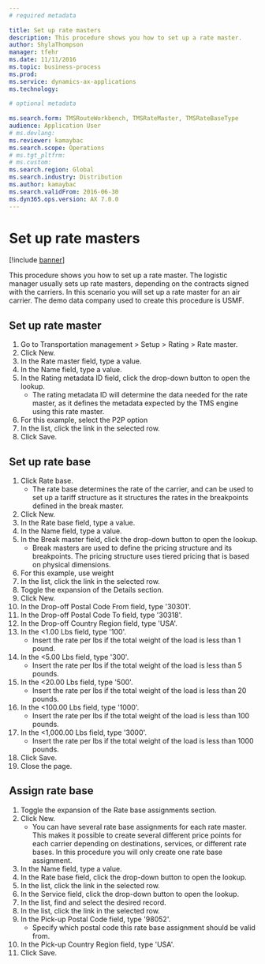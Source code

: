 ```yaml
--- 
# required metadata 
 
title: Set up rate masters
description: This procedure shows you how to set up a rate master. 
author: ShylaThompson
manager: tfehr 
ms.date: 11/11/2016
ms.topic: business-process 
ms.prod:  
ms.service: dynamics-ax-applications 
ms.technology:  
 
# optional metadata 
 
ms.search.form: TMSRouteWorkbench, TMSRateMaster, TMSRateBaseType
audience: Application User 
# ms.devlang:  
ms.reviewer: kamaybac
ms.search.scope: Operations 
# ms.tgt_pltfrm:  
# ms.custom:  
ms.search.region: Global
ms.search.industry: Distribution
ms.author: kamaybac
ms.search.validFrom: 2016-06-30 
ms.dyn365.ops.version: AX 7.0.0 
---
```

# Set up rate masters

[!include [banner](../../includes/banner.md)]

This procedure shows you how to set up a rate master. The logistic manager usually sets up rate masters, depending on the contracts signed with the carriers. In this scenario you will set up a rate master for an air carrier. The demo data company used to create this procedure is USMF.


## Set up rate master
1. Go to Transportation management > Setup > Rating > Rate master.
2. Click New.
3. In the Rate master field, type a value.
4. In the Name field, type a value.
5. In the Rating metadata ID field, click the drop-down button to open the lookup.
    * The rating metadata ID will determine the data needed for the rate master, as it defines the metadata expected by the TMS engine using this rate master.  
6. For this example, select the P2P option
7. In the list, click the link in the selected row.
8. Click Save.

## Set up rate base
1. Click Rate base.
    * The rate base determines the rate of the carrier, and can be used to set up a tariff structure as it structures the rates in the breakpoints defined in the break master.  
2. Click New.
3. In the Rate base field, type a value.
4. In the Name field, type a value.
5. In the Break master field, click the drop-down button to open the lookup.
    * Break masters are used to define the pricing structure and its breakpoints. The pricing structure uses tiered pricing that is based on physical dimensions.  
6. For this example, use weight
7. In the list, click the link in the selected row.
8. Toggle the expansion of the Details section.
9. Click New.
10. In the Drop-off Postal Code From field, type '30301'.
11. In the Drop-off Postal Code To field, type '30318'.
12. In the Drop-off Country Region field, type 'USA'.
13. In the <1.00 Lbs field, type '100'.
    * Insert the rate per lbs if the total weight of the load is less than 1 pound.  
14. In the <5.00 Lbs field, type '300'.
    * Insert the rate per lbs if the total weight of the load is less than 5 pounds.  
15. In the <20.00 Lbs field, type '500'.
    * Insert the rate per lbs if the total weight of the load is less than 20 pounds.  
16. In the <100.00 Lbs field, type '1000'.
    * Insert the rate per lbs if the total weight of the load is less than 100 pounds.  
17. In the <1,000.00 Lbs field, type '3000'.
    * Insert the rate per lbs if the total weight of the load is less than 1000 pounds.  
18. Click Save.
19. Close the page.

## Assign rate base
1. Toggle the expansion of the Rate base assignments section.
2. Click New.
    * You can have several rate base assignments for each rate master. This makes it possible to create several different price points for each carrier depending on destinations, services, or different rate bases. In this procedure you will only create one rate base assignment.  
3. In the Name field, type a value.
4. In the Rate base field, click the drop-down button to open the lookup.
5. In the list, click the link in the selected row.
6. In the Service field, click the drop-down button to open the lookup.
7. In the list, find and select the desired record.
8. In the list, click the link in the selected row.
9. In the Pick-up Postal Code field, type '98052'.
    * Specify which postal code this rate base assignment should be valid from.    
10. In the Pick-up Country Region field, type 'USA'.
11. Click Save.

